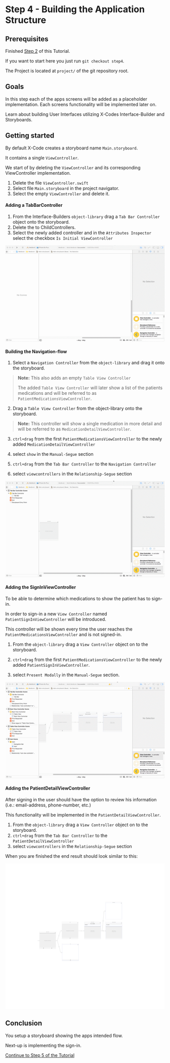# Step 4 - Building the Application Structure

## Prerequisites
Finished [Step 2](STEP2.md) of this Tutorial.

If you want to start here you just run `git checkout step4`.

The Project is located at `project/` of the git repository root.

## Goals
In this step each of the apps screens will be added as a placeholder implementation.
Each screens functionality will be implemented later on.

Learn about building User Interfaces utilizing X-Codes Interface-Builder and Storyboards.

## Getting started
By default X-Code creates a storyboard name `Main.storyboard`.

It contains a single `ViewController`.

We start of by deleting the `ViewController` and its corresponding ViewController implementation.

1. Delete the file `ViewController.swift`
2. Select file `Main.storyboard` in the project navigator.
3. Select the empty `ViewController` and delete it.


#### Adding a TabBarController
1. From the Interface-Builders `object-library` drag a `Tab Bar Controller` object onto the storyboard.
2. Delete the to ChildControllers.
3. Select the newly added controller and in the `Attributes Inspector` select the checkbox `Is Initial ViewController`

![](resources/step4/add_tabbar.gif)


#### Building the Navigation-flow
1. Select a `Navigation Controller` from the `object-library` and drag it onto the storyboard.
>__Note:__ This also adds an empty `Table View Controller`
>
> The added `Table View Controller` will later show a list of the patients medications and will be referred to as `PatientMedicationsViewController`.

2. Drag a `Table View Controller` from the object-library onto the storyboard.
>__Note:__ This controller will show a single medication in more detail and will be referred to as `MedicationDetailViewController`.

3. `ctrl+drag` from the first `PatientMedicationsViewController` to the newly added  `MedicationDetailViewController`
4. select `show` in the `Manual-Segue` section

5. `ctrl+drag` from the `Tab Bar Controller` to the `Navigation Controller`
6. select `viewcontrollers` in the `Relationship-Segue` section

![](resources/step4/build_navigation.gif)

#### Adding the SignInViewController
To be able to determine which medications to show the patient has to sign-in.

In order to sign-in a new `View Controller` named `PatientSignInViewController` will be introduced.

This controller will be shown every time the user reaches the `PatientMedicationsViewController` and is not signed-in.

1. From the `object-library` drag a `View Controller` object on to the storyboard.

2. `ctrl+drag` from the first `PatientMedicationsViewController` to the newly added
`PatientSignInViewController`.

3. select `Present Modally` in the `Manual-Segue` section.

![](resources/step4/add_signin.gif)


#### Adding the PatientDetailViewController

After signing in the user should have the option to review his information (i.e.: email-address, phone-number, etc.)

This functionality will be implemented in the `PatientDetailViewController`.

1. From the `object-library` drag a `View Controller` object on to the storyboard.
2. `ctrl+drag` from the `Tab Bar Controller` to the `PatientDetailViewController`
3. select `viewcontrollers` in the `Relationship-Segue` section


When you are finished the end result should look similar to this:

![](resources/step4/end-result.png)


## Conclusion
You setup a storyboard showing the apps intended flow.

Next-up is implementing the sign-in.

[Continue to Step 5 of the Tutorial](STEP5.md)

